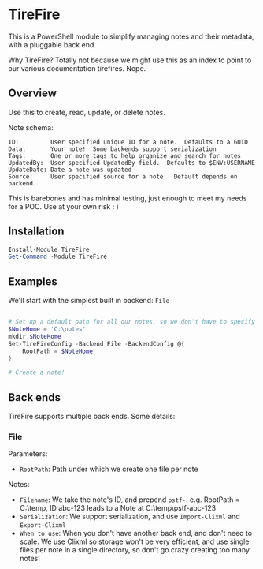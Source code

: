 # TireFire

This is a PowerShell module to simplify managing notes and their metadata, with a pluggable back end.

Why TireFire?  Totally not because we might use this as an index to point to our various documentation tirefires.  Nope.

## Overview

Use this to create, read, update, or delete notes.

Note schema:

```text
ID:         User specified unique ID for a note.  Defaults to a GUID
Data:       Your note!  Some backends support serialization
Tags:       One or more tags to help organize and search for notes
UpdatedBy:  User specified UpdatedBy field.  Defaults to $ENV:USERNAME
UpdateDate: Date a note was updated
Source:     User specified source for a note.  Default depends on backend.
```

This is barebones and has minimal testing, just enough to meet my needs for a POC.  Use at your own risk : )

## Installation

```powershell
Install-Module TireFire
Get-Command -Module TireFire
```

## Examples

We'll start with the simplest built in backend:  `File`

```powershell

# Set up a default path for all our notes, so we don't have to specify BackendConfig on every single command:
$NoteHome = 'C:\notes'
mkdir $NoteHome
Set-TireFireConfig -Backend File -BackendConfig @{
    RootPath = $NoteHome
}

# Create a note!

```

## Back ends

TireFire supports multiple back ends.  Some details:

### File

Parameters:

* `RootPath`:  Path under which we create one file per note

Notes:

* `Filename`:  We take the note's ID, and prepend `pstf-`.  e.g. RootPath = C:\temp, ID abc-123 leads to a Note at C:\temp\pstf-abc-123
* `Serialization`:  We support serialization, and use `Import-Clixml` and `Export-Clixml`
* `When to use`:  When you don't have another back end, and don't need to scale.  We use Clixml so storage won't be very efficient, and use single files per note in a single directory, so don't go crazy creating too many notes!
